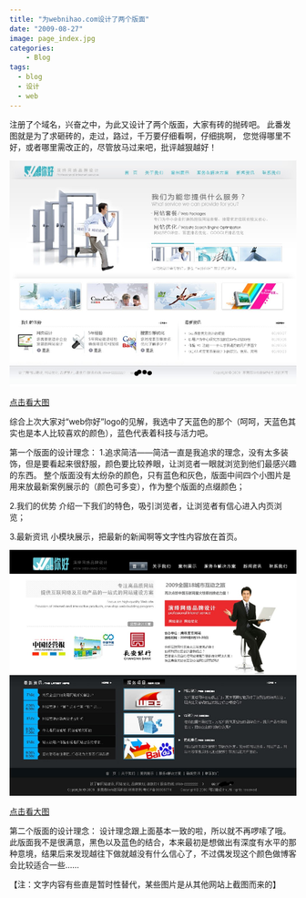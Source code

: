 ```yaml
---
title: "为webnihao.com设计了两个版面"
date: "2009-08-27"
image: page_index.jpg
categories:
    - Blog
tags:
  - blog
  - 设计
  - web
---
```


注册了个域名，兴奋之中，为此又设计了两个版面，大家有砖的抛砖吧。
此番发图就是为了求砸砖的，走过，路过，千万要仔细看啊，仔细挑啊，
您觉得哪里不好，或者哪里需改正的，尽管放马过来吧，批评越狠越好！

![设计1](page_index1.jpg)

[点击看大图](./page_index1.jpg)

综合上次大家对“web你好”logo的见解，我选中了天蓝色的那个（呵呵，天蓝色其实也是本人比较喜欢的颜色），蓝色代表着科技与活力吧。

第一个版面的设计理念：
1.追求简洁——简洁一直是我追求的理念，没有太多装饰，但是要看起来很舒服，颜色要比较养眼，让浏览者一眼就浏览到他们最感兴趣的东西。
整个版面没有太纷杂的颜色，只有蓝色和灰色，版面中间四个小图片是用来放最新案例展示的（颜色可多变），作为整个版面的点缀颜色；

2.我们的优势
介绍一下我们的特色，吸引浏览者，让浏览者有信心进入内页浏览；

3.最新资讯
小模块展示，把最新的新闻啊等文字性内容放在首页。


![设计2](page_index2.jpg)

[点击看大图](./page_index2.jpg)

第二个版面的设计理念：
设计理念跟上面基本一致的啦，所以就不再啰嗦了哦。
此版面我不是很满意，黑色以及蓝色的结合，本来最初是想做出有深度有水平的那种意境，结果后来发现越往下做就越没有什么信心了，不过偶发现这个颜色做博客会比较适合一些……

【注：文字内容有些直是暂时性替代，某些图片是从其他网站上截图而来的】